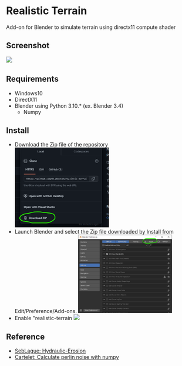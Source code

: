 # Realistic Terrain
Add-on for Blender to simulate terrain using directx11 compute shader

## Screenshot
<img src="media/realistic-terrain-cap.gif"></img>

## Requirements
- Windows10
- DirectX11
- Blender using Python 3.10.* (ex. Blender 3.4)
	- Numpy

## Install
- Download the Zip file of the repository
<img src="media/git-download-zip.png" width="256"></img>
- Launch Blender and select the Zip file downloaded by Install from Edit/Preference/Add-ons.
<img src="media/install-to-beldner.0.png" width="256"></img>
- Enable "realistic-terrain
<img src="media/install-to-beldner.1.png" width="256"></img>

## Reference
- [SebLague: Hydraulic-Erosion](https://github.com/SebLague/Hydraulic-Erosion)
- [Cartelet: Calculate perlin noise with numpy](https://qiita.com/Cartelet/items/9fcf3890a9ac59e1fd1f)
